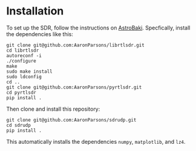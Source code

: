 # Installation
To set up the SDR, follow the instructions on [AstroBaki](https://casper.astro.berkeley.edu/astrobaki/index.php/Setting_Up_Your_Raspberry_Pi). Specfically, install the dependencies like this:

    git clone git@github.com:AaronParsons/librtlsdr.git
    cd librtlsdr
    autoreconf -i
    ./configure
    make
    sudo make install
    sudo ldconfig
    cd ..
    git clone git@github.com:AaronParsons/pyrtlsdr.git
    cd pyrtlsdr
    pip install .

Then clone and install this repository:

    git clone git@github.com:AaronParsons/sdrudp.git
    cd sdrudp
    pip install .
  
 This automatically installs the dependencies ``numpy``, ``matplotlib``, and ``lz4``.
